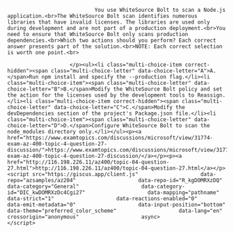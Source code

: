 <p class="card-text">
							
								You use WhiteSource Bolt to scan a Node.js application.<br>The WhiteSource Bolt scan identifies numerous libraries that have invalid licenses. The libraries are used only during development and are not part of a production deployment.<br>You need to ensure that WhiteSource Bolt only scans production dependencies.<br>Which two actions should you perform? Each correct answer presents part of the solution.<br>NOTE: Each correct selection is worth one point.<br>
							
						</p><ul><li class="multi-choice-item correct-hidden"><span class="multi-choice-letter" data-choice-letter="A">A.</span>Run npm install and specify the --production flag.</li><li class="multi-choice-item"><span class="multi-choice-letter" data-choice-letter="B">B.</span>Modify the WhiteSource Bolt policy and set the action for the licenses used by the development tools to Reassign.</li><li class="multi-choice-item correct-hidden"><span class="multi-choice-letter" data-choice-letter="C">C.</span>Modify the devDependencies section of the project's Package.json file.</li><li class="multi-choice-item"><span class="multi-choice-letter" data-choice-letter="D">D.</span>Configure WhiteSource Bolt to scan the node_modules directory only.</li></ul><p><a href="https://www.examtopics.com/discussions/microsoft/view/31774-exam-az-400-topic-4-question-27-discussion/">https://www.examtopics.com/discussions/microsoft/view/31774-exam-az-400-topic-4-question-27-discussion/</a></p><p><a href="http://116.198.226.11/az400/topic-04-question-27.html">http://116.198.226.11/az400/topic-04-question-27.html</a></p><script src="https://giscus.app/client.js"                    data-repo="azsamples/az204"                    data-repo-id="R_kgDOMRXzDQ"                    data-category="General"                    data-category-id="DIC_kwDOMRXzDc4Cgi27"                    data-mapping="pathname"                    data-strict="1"                    data-reactions-enabled="0"                    data-emit-metadata="0"                    data-input-position="bottom"                    data-theme="preferred_color_scheme"                    data-lang="en"                    crossorigin="anonymous"                    async>                    </script>